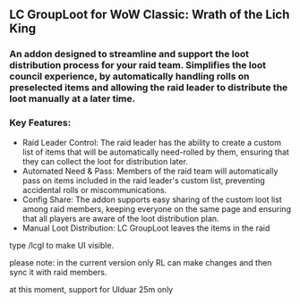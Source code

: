 ## LC GroupLoot for WoW Classic: Wrath of the Lich King
 

### An addon designed to streamline and support the loot distribution process for your raid team. Simplifies the loot council experience, by automatically handling rolls on preselected items and allowing the raid leader to distribute the loot manually at a later time.
 

### Key Features:
 - Raid Leader Control: The raid leader has the ability to create a custom list of items that will be automatically need-rolled by them, ensuring that they can collect the loot for distribution later.
 - Automated Need & Pass: Members of the raid team will automatically pass on items included in the raid leader's custom list, preventing accidental rolls or miscommunications.
 - Config Share: The addon supports easy sharing of the custom loot list among raid members, keeping everyone on the same page and ensuring that all players are aware of the loot distribution plan.
 - Manual Loot Distribution: LC GroupLoot leaves the items in the raid
 

type /lcgl to make UI visible. 

please note: in the current version only RL can make changes and then sync it with raid members.

at this moment, support for Ulduar 25m only
